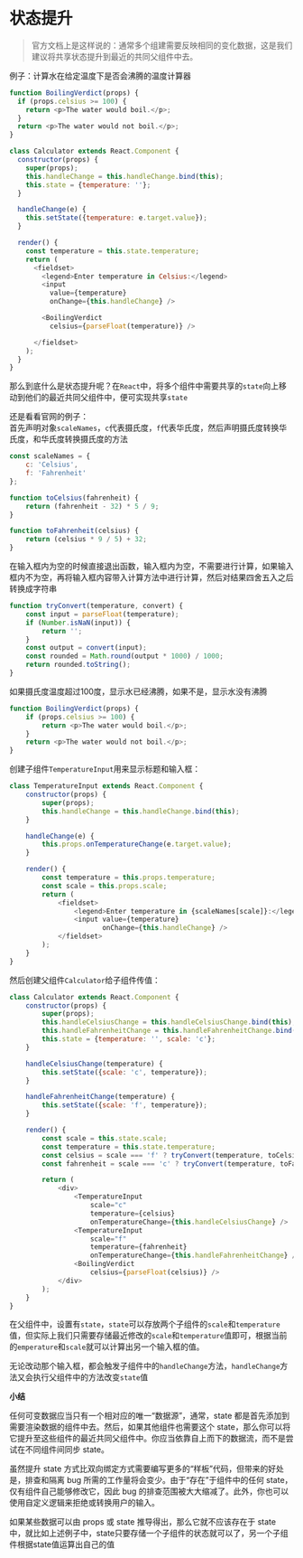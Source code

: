 # 状态提升
> 官方文档上是这样说的：通常多个组建需要反映相同的变化数据，这是我们建议将共享状态提升到最近的共同父组件中去。

例子：计算水在给定温度下是否会沸腾的温度计算器
````javascript
function BoilingVerdict(props) {
  if (props.celsius >= 100) {
    return <p>The water would boil.</p>;
  }
  return <p>The water would not boil.</p>;
}

class Calculator extends React.Component {
  constructor(props) {
    super(props);
    this.handleChange = this.handleChange.bind(this);
    this.state = {temperature: ''};
  }

  handleChange(e) {
    this.setState({temperature: e.target.value});
  }

  render() {
    const temperature = this.state.temperature;
    return (
      <fieldset>
        <legend>Enter temperature in Celsius:</legend>
        <input
          value={temperature}
          onChange={this.handleChange} />

        <BoilingVerdict
          celsius={parseFloat(temperature)} />

      </fieldset>
    );
  }
}
````

那么到底什么是状态提升呢？在`React`中，将多个组件中需要共享的`state`向上移动到他们的最近共同父组件中，便可实现共享`state`

还是看看官网的例子：  
首先声明对象`scaleNames`，`c`代表摄氏度，`f`代表华氏度，然后声明摄氏度转换华氏度，和华氏度转换摄氏度的方法
````javascript
const scaleNames = {
    c: 'Celsius',
    f: 'Fahrenheit'
};

function toCelsius(fahrenheit) {
    return (fahrenheit - 32) * 5 / 9;
}

function toFahrenheit(celsius) {
    return (celsius * 9 / 5) + 32;
}

````
在输入框内为空的时候直接退出函数，输入框内为空，不需要进行计算，如果输入框内不为空，再将输入框内容带入计算方法中进行计算，然后对结果四舍五入之后转换成字符串
````javascript
function tryConvert(temperature, convert) {
    const input = parseFloat(temperature);
    if (Number.isNaN(input)) {
        return '';
    }
    const output = convert(input);
    const rounded = Math.round(output * 1000) / 1000;
    return rounded.toString();
}
````
如果摄氏度温度超过100度，显示水已经沸腾，如果不是，显示水没有沸腾
````javascript
function BoilingVerdict(props) {
    if (props.celsius >= 100) {
        return <p>The water would boil.</p>;
    }
    return <p>The water would not boil.</p>;
}
````
创建子组件`TemperatureInput`用来显示标题和输入框：
````javascript
class TemperatureInput extends React.Component {
    constructor(props) {
        super(props);
        this.handleChange = this.handleChange.bind(this);
    }

    handleChange(e) {
        this.props.onTemperatureChange(e.target.value);
    }

    render() {
        const temperature = this.props.temperature;
        const scale = this.props.scale;
        return (
            <fieldset>
                <legend>Enter temperature in {scaleNames[scale]}:</legend>
                <input value={temperature}
                       onChange={this.handleChange} />
            </fieldset>
        );
    }
}
````
然后创建父组件`Calculator`给子组件传值：
````javascript
class Calculator extends React.Component {
    constructor(props) {
        super(props);
        this.handleCelsiusChange = this.handleCelsiusChange.bind(this);
        this.handleFahrenheitChange = this.handleFahrenheitChange.bind(this);
        this.state = {temperature: '', scale: 'c'};
    }

    handleCelsiusChange(temperature) {
        this.setState({scale: 'c', temperature});
    }

    handleFahrenheitChange(temperature) {
        this.setState({scale: 'f', temperature});
    }

    render() {
        const scale = this.state.scale;
        const temperature = this.state.temperature;
        const celsius = scale === 'f' ? tryConvert(temperature, toCelsius) : temperature;
        const fahrenheit = scale === 'c' ? tryConvert(temperature, toFahrenheit) : temperature;

        return (
            <div>
                <TemperatureInput
                    scale="c"
                    temperature={celsius}
                    onTemperatureChange={this.handleCelsiusChange} />
                <TemperatureInput
                    scale="f"
                    temperature={fahrenheit}
                    onTemperatureChange={this.handleFahrenheitChange} />
                <BoilingVerdict
                    celsius={parseFloat(celsius)} />
            </div>
        );
    }
}
````
在父组件中，设置有`state`，`state`可以存放两个子组件的`scale`和`temperature`值，但实际上我们只需要存储最近修改的`scale`和`temperature`值即可，根据当前的`emperature`和`scale`就可以计算出另一个输入框的值。

无论改动那个输入框，都会触发子组件中的`handleChange`方法，`handleChange`方法又会执行父组件中的方法改变`state`值

**小结**

任何可变数据应当只有一个相对应的唯一“数据源”，通常，state 都是首先添加到需要渲染数据的组件中去。然后，如果其他组件也需要这个 state，那么你可以将它提升至这些组件的最近共同父组件中。你应当依靠自上而下的数据流，而不是尝试在不同组件间同步 state。

虽然提升 state 方式比双向绑定方式需要编写更多的“样板”代码，但带来的好处是，排查和隔离 bug 所需的工作量将会变少。由于“存在”于组件中的任何 state，仅有组件自己能够修改它，因此 bug 的排查范围被大大缩减了。此外，你也可以使用自定义逻辑来拒绝或转换用户的输入。

如果某些数据可以由 props 或 state 推导得出，那么它就不应该存在于 state 中，就比如上述例子中，state只要存储一个子组件的状态就可以了，另一个子组件根据state值运算出自己的值